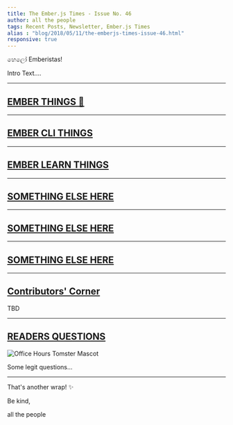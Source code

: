 ```yaml
---
title: The Ember.js Times - Issue No. 46
author: all the people
tags: Recent Posts, Newsletter, Ember.js Times
alias : "blog/2018/05/11/the-emberjs-times-issue-46.html"
responsive: true
---
```


හෙලෝ Emberistas!

Intro Text....

---

## [EMBER THINGS 🐹](#your-url-here)

---

## [EMBER CLI THINGS](#your-url-here)


---

## [EMBER LEARN THINGS](#your-url-here)


---

## [SOMETHING ELSE HERE](#your-url-here)


---

## [SOMETHING ELSE HERE](#your-url-here)


---

## [SOMETHING ELSE HERE](#your-url-here)


---


## [Contributors' Corner](https://guides.emberjs.com/v3.1.0/contributing/repositories/)

TBD

---

## [READERS QUESTIONS](#hopefully-getting-one-in-this-week)

<div class="blog-row">
  <img class="float-right small transparent padded" alt="Office Hours Tomster Mascot" title="Readers' Questions" src="/images/tomsters/officehours.png" />

  <p>Some legit questions...</p>
</div>


---

That's another wrap!  ✨

Be kind,

all the people
